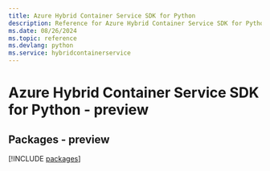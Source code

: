 ```yaml
---
title: Azure Hybrid Container Service SDK for Python
description: Reference for Azure Hybrid Container Service SDK for Python
ms.date: 08/26/2024
ms.topic: reference
ms.devlang: python
ms.service: hybridcontainerservice
---
```

# Azure Hybrid Container Service SDK for Python - preview
## Packages - preview
[!INCLUDE [packages](hybrid-container-service-index.md)]